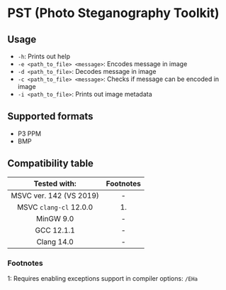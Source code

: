 # PST (Photo Steganography Toolkit)

## Usage

- `-h`: Prints out help
- `-e <path_to_file> <message>`: Encodes message in image
- `-d <path_to_file>`: Decodes message in image
- `-c <path_to_file> <message>`: Checks if message can be encoded in image
- `-i <path_to_file>`: Prints out image metadata

## Supported formats
- P3 PPM
- BMP

## Compatibility table

|      Tested with:       | Footnotes |
|:-----------------------:|:---------:|
| MSVC ver. 142 (VS 2019) |     -     |
| MSVC `clang-cl` 12.0.0  |    1.     |
|        MinGW 9.0        |     -     |
|       GCC 12.1.1        |     -     |
|       Clang 14.0        |     -     |

### Footnotes

1: Requires enabling exceptions support in compiler options: `/EHa`